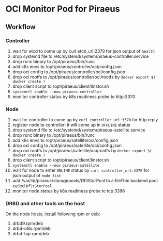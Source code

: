 # OCI Monitor Pod for Piraeus

## Workflow

### Controller
1. wait for etcd to come up by curl etcd_url:2379 for json output of `health`
1. drop systemd file to /etc/systemd/system/piraeus-controller.service
1. drop runc binary to /opt/piraeus/bin/runc
1. add k8s envs to /opt/piraeus/controller/oci/config.json
1. drop oci config to /opt/piraeus/controller/oci/config.json
1. drop oci rootfs to /opt/piraeus/controller/oci/rootfs by `docker export $( docker create )`
1. drop client script to /opt/piraeus/client/linstor.sh
1. `systemctl enable --now piraeus-controller`
1. monitor controller status by k8s readiness probe to http:3370

### Node
1. wait for controller to come up by `curl controller_url:3370` for http reply
1. register node to controller: it will come up in `OFFLINE` status
1. drop systemd file to /etc/systemd/system/piraeus-satellite.service
1. drop runc binary to /opt/piraeus/bin/runc
1. add k8s envs to /opt/piraeus/satellite/oci/config.json
1. drop oci config to /opt/piraeus/satellite/oci/config.json
1. drop oci rootfs to /opt/piraeus/satellite/oci/rootfs by `docker export $( docker create )`
1. drop client script to /opt/piraeus/client/linstor.sh
1. `systemctl enable --now piraeus-satellite`
1. wait for node to enter `ONLINE` status by `curl controller_url:3370` for json output of `node list`
1. add /var/lib/piraeus/storagepools/DfltStorPool to a fileThin backend pool called `DfltStorPool` 
1. monitor node status by k8s readiness probe to tcp:3366

### DRBD and other tools on the host
On the node hosts, install following rpm or deb:
1. drbd9.rpm/deb
2. drbd-utils.rpm/deb
3. drbd-top.rpm/deb